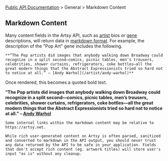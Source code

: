 [Public API Documentation](/v2) &gt; General &gt; Markdown Content

## Markdown Content

Many content fields in the Artsy API, such as [artist](/v2/docs/artists) bios or [gene](/v2/docs/genes) descriptions, will return data in [markdown format](http://daringfireball.net/projects/markdown/syntax). For example, the description of the "Pop Art" gene includes the following.

```
**“The Pop artists did images that anybody walking down Broadway could recognize in a split second—comics, picnic tables, men’s trousers, celebrities, shower curtains, refrigerators, coke bottles—all the great modern things that the Abstract Expressionists tried so hard not to notice at all.” – [Andy Warhol](/artist/andy-warhol)**
```

Once rendered, this becomes a quoted bold text.

**“The Pop artists did images that anybody walking down Broadway could recognize in a split second—comics, picnic tables, men’s trousers, celebrities, shower curtains, refrigerators, coke bottles—all the great modern things that the Abstract Expressionists tried so hard not to notice at all.” – [Andy Warhol](https://artsy.net/artist/andy-warhol)**

``` alert[info]
Some internal links within the markdown content may be relative to https://artsy.net.
```

``` alert[danger]
While rich user-generated content on Artsy is often parsed, sanitized and converted to markdown in the API output, you should never trust any data returned by the API to be safe in your application. Fields that don't accept rich content (eg. artwork titles) will store user's input "as is" without any cleanup.
```
